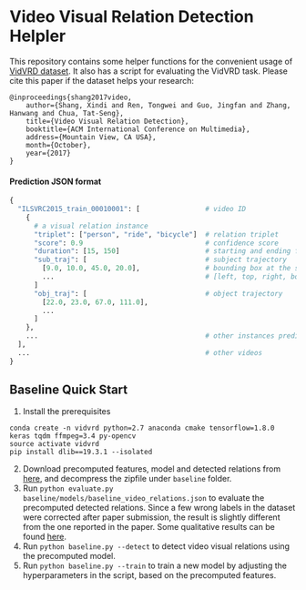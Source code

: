 # Video Visual Relation Detection Helpler

This repository contains some helper functions for the convenient usage of [VidVRD dataset](http://lms.comp.nus.edu.sg/research/VidVRD.html). It also has a script for evaluating the VidVRD task.
Please cite this paper if the dataset helps your research:
```
@inproceedings{shang2017video,
    author={Shang, Xindi and Ren, Tongwei and Guo, Jingfan and Zhang, Hanwang and Chua, Tat-Seng},
    title={Video Visual Relation Detection},
    booktitle={ACM International Conference on Multimedia},
    address={Mountain View, CA USA},
    month={October},
    year={2017}
}
```

#### Prediction JSON format
```python
{
  "ILSVRC2015_train_00010001": [                # video ID
    { 
      # a visual relation instance
      "triplet": ["person", "ride", "bicycle"]  # relation triplet
      "score": 0.9                              # confidence score
      "duration": [15, 150]                     # starting and ending frame IDs
      "sub_traj": [                             # subject trajectory
        [9.0, 10.0, 45.0, 20.0],                # bounding box at the starting frame
        ...                                     # [left, top, right, bottom]
      ]
      "obj_traj": [                             # object trajectory
        [22.0, 23.0, 67.0, 111.0],
        ...
      ]
    },
    ...                                         # other instances predicted for this video
  ],
  ...                                           # other videos
}
```

## Baseline Quick Start
1. Install the prerequisites
```
conda create -n vidvrd python=2.7 anaconda cmake tensorflow=1.8.0 keras tqdm ffmpeg=3.4 py-opencv
source activate vidvrd
pip install dlib==19.3.1 --isolated
``` 
2. Download precomputed features, model and detected relations from [here](http://dl.nextcenter.org/public/nuswide/VidVRD-baseline-precomputed.zip), and decompress the zipfile under `baseline` folder.
3. Run `python evaluate.py baseline/models/baseline_video_relations.json` to evaluate the precomputed detected relations. Since a few wrong labels in the dataset were corrected after paper submission, the result is slightly different from the one reported in the paper. Some qualitative results can be found [here](http://mm.zl.io).
4. Run `python baseline.py --detect` to detect video visual relations using the precomputed model.
5. Run `python baseline.py --train` to train a new model by adjusting the hyperparameters in the script, based on the precomputed features.
